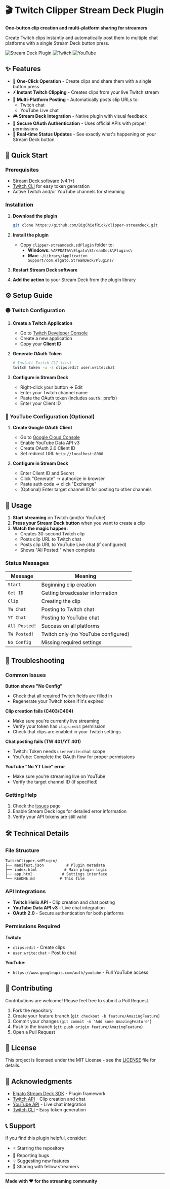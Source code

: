 # 🎬 Twitch Clipper Stream Deck Plugin

**One-button clip creation and multi-platform sharing for streamers**

Create Twitch clips instantly and automatically post them to multiple chat platforms with a single Stream Deck button press.

![Stream Deck Plugin](https://img.shields.io/badge/Stream%20Deck-Plugin-blue?style=for-the-badge&logo=elgato)
![Twitch](https://img.shields.io/badge/Twitch-9146FF?style=for-the-badge&logo=twitch&logoColor=white)
![YouTube](https://img.shields.io/badge/YouTube-FF0000?style=for-the-badge&logo=youtube&logoColor=white)

## ✨ Features

- **🎯 One-Click Operation** - Create clips and share them with a single button press
- **⚡ Instant Twitch Clipping** - Creates clips from your live Twitch stream
- **🔄 Multi-Platform Posting** - Automatically posts clip URLs to:
  - Twitch chat
  - YouTube Live chat
- **🎮 Stream Deck Integration** - Native plugin with visual feedback
- **🔐 Secure OAuth Authentication** - Uses official APIs with proper permissions
- **📱 Real-time Status Updates** - See exactly what's happening on your Stream Deck button

## 🚀 Quick Start

### Prerequisites

- [Stream Deck software](https://www.elgato.com/en/downloads) (v4.1+)
- [Twitch CLI](https://dev.twitch.tv/docs/cli) for easy token generation
- Active Twitch and/or YouTube channels for streaming

### Installation

1. **Download the plugin**
   ```bash
   git clone https://github.com/BigChiefRick/clipper-streamdeck.git
   ```

2. **Install the plugin**
   - Copy `clipper-streamdeck.sdPlugin` folder to:
     - **Windows:** `%APPDATA%\Elgato\StreamDeck\Plugins\`
     - **Mac:** `~/Library/Application Support/com.elgato.StreamDeck/Plugins/`

3. **Restart Stream Deck software**

4. **Add the action** to your Stream Deck from the plugin library

## ⚙️ Setup Guide

### 🟣 Twitch Configuration

1. **Create a Twitch Application**
   - Go to [Twitch Developer Console](https://dev.twitch.tv/console/apps)
   - Create a new application
   - Copy your **Client ID**

2. **Generate OAuth Token**
   ```bash
   # Install Twitch CLI first
   twitch token -u -s clips:edit user:write:chat
   ```

3. **Configure in Stream Deck**
   - Right-click your button → Edit
   - Enter your Twitch channel name
   - Paste the OAuth token (includes `oauth:` prefix)
   - Enter your Client ID

### 🔴 YouTube Configuration (Optional)

1. **Create Google OAuth Client**
   - Go to [Google Cloud Console](https://console.cloud.google.com/)
   - Enable YouTube Data API v3
   - Create OAuth 2.0 Client ID
   - Set redirect URI: `http://localhost:8080`

2. **Configure in Stream Deck**
   - Enter Client ID and Secret
   - Click "Generate" → authorize in browser
   - Paste auth code → click "Exchange"
   - (Optional) Enter target channel ID for posting to other channels

## 🎯 Usage

1. **Start streaming** on Twitch (and/or YouTube)
2. **Press your Stream Deck button** when you want to create a clip
3. **Watch the magic happen:**
   - Creates 30-second Twitch clip
   - Posts clip URL to Twitch chat
   - Posts clip URL to YouTube Live chat (if configured)
   - Shows "All Posted!" when complete

### Status Messages

| Message | Meaning |
|---------|---------|
| `Start` | Beginning clip creation |
| `Get ID` | Getting broadcaster information |
| `Clip` | Creating the clip |
| `TW Chat` | Posting to Twitch chat |
| `YT Chat` | Posting to YouTube chat |
| `All Posted!` | Success on all platforms |
| `TW Posted!` | Twitch only (no YouTube configured) |
| `No Config` | Missing required settings |

## 🔧 Troubleshooting

### Common Issues

**Button shows "No Config"**
- Check that all required Twitch fields are filled in
- Regenerate your Twitch token if it's expired

**Clip creation fails (C403/C404)**
- Make sure you're currently live streaming
- Verify your token has `clips:edit` permission
- Check that clips are enabled in your Twitch settings

**Chat posting fails (TW 401/YT 401)**
- Twitch: Token needs `user:write:chat` scope
- YouTube: Complete the OAuth flow for proper permissions

**YouTube "No YT Live" error**
- Make sure you're streaming live on YouTube
- Verify the target channel ID (if specified)

### Getting Help

1. Check the [Issues](https://github.com/BigChiefRick/clipper-streamdeck/issues) page
2. Enable Stream Deck logs for detailed error information
3. Verify your API tokens are still valid

## 🛠️ Technical Details

### File Structure
```
TwitchClipper.sdPlugin/
├── manifest.json          # Plugin metadata
├── index.html            # Main plugin logic
├── app.html             # Settings interface
└── README.md           # This file
```

### API Integrations

- **Twitch Helix API** - Clip creation and chat posting
- **YouTube Data API v3** - Live chat integration
- **OAuth 2.0** - Secure authentication for both platforms

### Permissions Required

**Twitch:**
- `clips:edit` - Create clips
- `user:write:chat` - Post to chat

**YouTube:**
- `https://www.googleapis.com/auth/youtube` - Full YouTube access

## 🤝 Contributing

Contributions are welcome! Please feel free to submit a Pull Request.

1. Fork the repository
2. Create your feature branch (`git checkout -b feature/AmazingFeature`)
3. Commit your changes (`git commit -m 'Add some AmazingFeature'`)
4. Push to the branch (`git push origin feature/AmazingFeature`)
5. Open a Pull Request

## 📄 License

This project is licensed under the MIT License - see the [LICENSE](LICENSE) file for details.

## 🙏 Acknowledgments

- [Elgato Stream Deck SDK](https://developer.elgato.com/documentation/stream-deck/) - Plugin framework
- [Twitch API](https://dev.twitch.tv/docs/api/) - Clip creation and chat
- [YouTube API](https://developers.google.com/youtube/v3) - Live chat integration
- [Twitch CLI](https://dev.twitch.tv/docs/cli) - Easy token generation

## 📞 Support

If you find this plugin helpful, consider:
- ⭐ Starring the repository
- 🐛 Reporting bugs
- 💡 Suggesting new features
- 📢 Sharing with fellow streamers

---

**Made with ❤️ for the streaming community**
